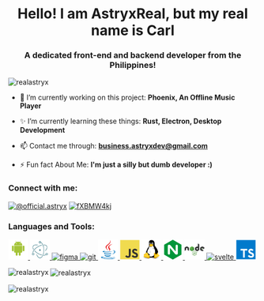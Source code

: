 <h1 align="center">Hello! I am AstryxReal, but my real name is Carl</h1>
<h3 align="center">A dedicated front-end and backend developer from the Philippines! </h3>

<p align="left"> <img src="https://komarev.com/ghpvc/?username=realastryx&label=Profile%20views&color=0e75b6&style=flat" alt="realastryx" /> </p>

- 🔧 I’m currently working on this project: **Phoenix, An Offline Music Player**

- ✨ I’m currently learning these things: **Rust, Electron, Desktop Development**

- 📫 Contact me through: **business.astryxdev@gmail.com**

- ⚡ Fun fact About Me: **I'm just a silly but dumb developer :)**

<h3 align="left">Connect with me:</h3>
<p align="left">
<a href="https://www.youtube.com/c/@official.astryx" target="blank"><img align="center" src="https://raw.githubusercontent.com/rahuldkjain/github-profile-readme-generator/master/src/images/icons/Social/youtube.svg" alt="@official.astryx" height="30" width="40" /></a>
<a href="https://discord.gg/fXBMW4kj" target="blank"><img align="center" src="https://raw.githubusercontent.com/rahuldkjain/github-profile-readme-generator/master/src/images/icons/Social/discord.svg" alt="fXBMW4kj" height="30" width="40" /></a>
</p>

<h3 align="left">Languages and Tools:</h3>
<p align="left"> <a href="https://developer.android.com" target="_blank" rel="noreferrer"> <img src="https://raw.githubusercontent.com/devicons/devicon/master/icons/android/android-original-wordmark.svg" alt="android" width="40" height="40"/> </a> <a href="https://www.electronjs.org" target="_blank" rel="noreferrer"> <img src="https://raw.githubusercontent.com/devicons/devicon/master/icons/electron/electron-original.svg" alt="electron" width="40" height="40"/> </a> <a href="https://www.figma.com/" target="_blank" rel="noreferrer"> <img src="https://www.vectorlogo.zone/logos/figma/figma-icon.svg" alt="figma" width="40" height="40"/> </a> <a href="https://git-scm.com/" target="_blank" rel="noreferrer"> <img src="https://www.vectorlogo.zone/logos/git-scm/git-scm-icon.svg" alt="git" width="40" height="40"/> </a> <a href="https://www.java.com" target="_blank" rel="noreferrer"> <img src="https://raw.githubusercontent.com/devicons/devicon/master/icons/java/java-original.svg" alt="java" width="40" height="40"/> </a> <a href="https://developer.mozilla.org/en-US/docs/Web/JavaScript" target="_blank" rel="noreferrer"> <img src="https://raw.githubusercontent.com/devicons/devicon/master/icons/javascript/javascript-original.svg" alt="javascript" width="40" height="40"/> </a> <a href="https://www.linux.org/" target="_blank" rel="noreferrer"> <img src="https://raw.githubusercontent.com/devicons/devicon/master/icons/linux/linux-original.svg" alt="linux" width="40" height="40"/> </a> <a href="https://www.nginx.com" target="_blank" rel="noreferrer"> <img src="https://raw.githubusercontent.com/devicons/devicon/master/icons/nginx/nginx-original.svg" alt="nginx" width="40" height="40"/> </a> <a href="https://nodejs.org" target="_blank" rel="noreferrer"> <img src="https://raw.githubusercontent.com/devicons/devicon/master/icons/nodejs/nodejs-original-wordmark.svg" alt="nodejs" width="40" height="40"/> </a> <a href="https://svelte.dev" target="_blank" rel="noreferrer"> <img src="https://upload.wikimedia.org/wikipedia/commons/1/1b/Svelte_Logo.svg" alt="svelte" width="40" height="40"/> </a> <a href="https://www.typescriptlang.org/" target="_blank" rel="noreferrer"> <img src="https://raw.githubusercontent.com/devicons/devicon/master/icons/typescript/typescript-original.svg" alt="typescript" width="40" height="40"/> </a> </p>

<p><img align="left" src="https://github-readme-stats.vercel.app/api/top-langs?username=realastryx&show_icons=true&locale=en&layout=compact" alt="realastryx" /></p>

<p>&nbsp;<img align="center" src="https://github-readme-stats.vercel.app/api?username=realastryx&show_icons=true&locale=en" alt="realastryx" /></p>

<p><img align="center" src="https://github-readme-streak-stats.herokuapp.com/?user=realastryx&" alt="realastryx" /></p>
